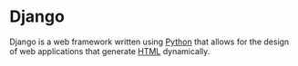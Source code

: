 # Django









Django is a web framework written using [Python](/wiki/Python) that allows for the design of web applications that generate [HTML](/wiki/HTML) dynamically.
